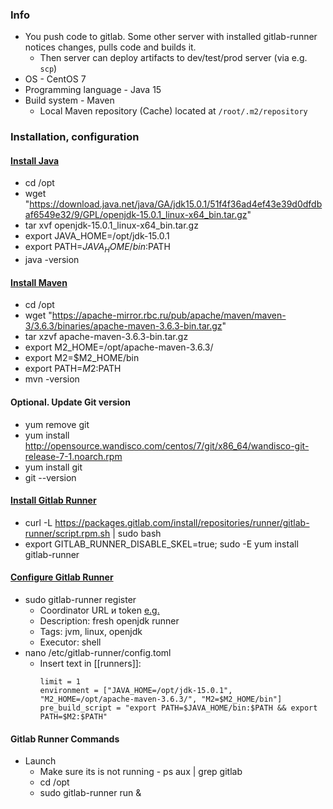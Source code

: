 ### Info
* You push code to gitlab. Some other server with installed gitlab-runner notices changes, pulls code and builds it.
    * Then server can deploy artifacts to dev/test/prod server (via e.g. `scp`)
* OS - CentOS 7
* Programming language - Java 15
* Build system - Maven
    * Local Maven repository (Cache) located at `/root/.m2/repository`

### Installation, configuration
#### [Install Java](https://jdk.java.net/15/)
* cd /opt
* wget "https://download.java.net/java/GA/jdk15.0.1/51f4f36ad4ef43e39d0dfdbaf6549e32/9/GPL/openjdk-15.0.1_linux-x64_bin.tar.gz"
* tar xvf openjdk-15.0.1_linux-x64_bin.tar.gz
* export JAVA_HOME=/opt/jdk-15.0.1
* export PATH=$JAVA_HOME/bin:$PATH
* java -version

#### [Install Maven](https://maven.apache.org/install.html)
* cd /opt
* wget "https://apache-mirror.rbc.ru/pub/apache/maven/maven-3/3.6.3/binaries/apache-maven-3.6.3-bin.tar.gz"
* tar xzvf apache-maven-3.6.3-bin.tar.gz
* export M2_HOME=/opt/apache-maven-3.6.3/
* export M2=$M2_HOME/bin
* export PATH=$M2:$PATH
* mvn -version

#### Optional. Update Git version
* yum remove git
* yum install http://opensource.wandisco.com/centos/7/git/x86_64/wandisco-git-release-7-1.noarch.rpm
* yum install git
* git --version

#### [Install Gitlab Runner](https://docs.gitlab.com/runner/install/linux-repository.html)
* curl -L https://packages.gitlab.com/install/repositories/runner/gitlab-runner/script.rpm.sh | sudo bash
* export GITLAB_RUNNER_DISABLE_SKEL=true; sudo -E yum install gitlab-runner

#### [Configure Gitlab Runner](https://docs.gitlab.com/runner/register/index.html)
* sudo gitlab-runner register
    * Coordinator URL и token [e.g.](https://vcs.your-company.com/groups/your-project/-/settings/ci_cd)
    * Description: fresh openjdk runner
    * Tags: jvm, linux, openjdk
    * Executor: shell
* nano /etc/gitlab-runner/config.toml
    * Insert text in [[runners]]:
        ```
        limit = 1
        environment = ["JAVA_HOME=/opt/jdk-15.0.1", "M2_HOME=/opt/apache-maven-3.6.3/", "M2=$M2_HOME/bin"]
        pre_build_script = "export PATH=$JAVA_HOME/bin:$PATH && export PATH=$M2:$PATH"
        ```
#### Gitlab Runner Commands
* Launch
    * Make sure its is not running - ps aux | grep gitlab 
    * cd /opt
    * sudo gitlab-runner run &
